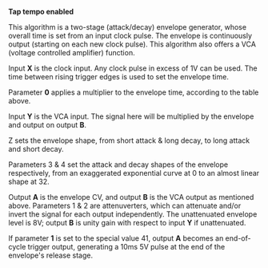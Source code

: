 
**Tap tempo enabled**

This algorithm is a two-stage (attack/decay) envelope generator, whose overall time is set from an input clock pulse.
The envelope is continuously output (starting on each new clock pulse). This algorithm also offers a VCA (voltage
controlled amplifier) function.

Input **X** is the clock input. Any clock pulse in excess of 1V can be used. The time between rising trigger edges is used
to set the envelope time.

Parameter **0** applies a multiplier to the envelope time, according to the table above.

Input **Y** is the VCA input. The signal here will be multiplied by the envelope and output on output **B**.

Z sets the envelope shape, from short attack & long decay, to long attack and short decay.

Parameters 3 & 4 set the attack and decay shapes of the envelope respectively, from an exaggerated exponential curve at
0 to an almost linear shape at 32.

Output **A** is the envelope CV, and output **B** is the VCA output as mentioned above. Parameters 1 & 2 are attenuverters,
which can attenuate and/or invert the signal for each output independently. The unattenuated envelope level is 8V;
output **B** is unity gain with respect to input **Y** if unattenuated.

If parameter **1** is set to the special value 41, output **A** becomes an end-of-cycle trigger output, generating a 10ms 5V
pulse at the end of the envelope's release stage.
